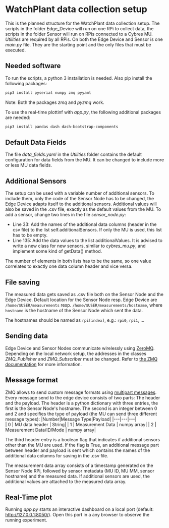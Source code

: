 # WatchPlant data collection setup

This is the planned structure for the WatchPlant data collection setup. The scripts in the folder Edge_Device will run on one RPi to collect data, the scripts in the folder Sensor will run on RPis connected to a Cybres MU. *Utilities* are required by all RPis. On both the Edge Device and Sensor is one *main.py* file. They are the starting point and the only files that must be executed.

## Needed software
To run the scripts, a python 3 installation is needed. Also pip install the following packages: 
```bash
pip3 install pyserial numpy zmq pyyaml
```
Note: Both the packages *zmq* and *pyzmq* work.

To use the real-time plottinf with *app.py*, the following additional packages are needed:
```bash
pip3 install pandas dash dash-bootstrap-components
```

## Default Data Fields
The file *data_fields.yaml* in the *Utilities* folder contains the default configuration for data fields from the MU. It can be changed to include more or less MU data fields.

## Additional Sensors
The setup can be used with a variable number of additional sensors. To include them, only the code of the Sensor Node has to be changed, the Edge Device adapts itself to the additional sensors. Additional values will also be saved in the .csv file, exactly as the default values from the MU. To add a sensor, change two lines in the file *sensor_node.py*:

- Line 33: Add the names of the additional data columns (header in the csv file) to the list self.additionalSensors. If only the MU is used, this list has to be empty.
- Line 135: Add the data values to the list additionalValues. It is advised to write a new class for new sensors, similar to *cybres_mu.py*, and implement some kind of getData() method.

The number of elements in both lists has to be the same, so one value correlates to exactly one data column header and vice versa.

## File saving
The measured data gets saved as .csv file both on the Sensor Node and the Edge Device. Default location for the Sensor Node resp. Edge Device are ``/home/$USER/measurements`` resp. ``/home/$USER/measurements/hostname``, where ``hostname`` is the hostname of the Sensor Node which sent the data.

The hostnames should be named as ``rpi[index]``, e.g.: ``rpi0``, ``rpi1``, ...

## Sending data
Edge Device and Sensor Nodes communicate wirelessly using [ZeroMQ](https://zeromq.org/). Depending on the local network setup, the addresses in the classes *ZMQ_Publisher* and *ZMQ_Subscriber* must be changed. Refer to [the ZMQ documentation](http://api.zeromq.org/3-2:zmq-tcp) for more information.

## Message format
ZMQ allows to send custom message formats using [multipart messages](http://api.zeromq.org/3-2:zmq-send). Every message send to the edge device consists of two parts: The header and the payload. The header is a python dictionary with three entries, the first is the Sensor Node's hostname. The second is an integer between 0 and 2 and specifies the type of payload (the MU can send three different message types):
|Number|Message Type|Payload|
|---|---|---|  
| 0 | MU data header | String|
| 1 | Measurement Data | numpy array|
| 2 | Measurement Data/ID/Mode | numpy array|

The third header entry is a boolean flag that indicates if additional sensors other than the MU are used. If the flag is True, an additional message part between header and payload is sent which contains the names of the additional data columns for saving in the .csv file.

The measurement data array consists of a timestamp generated on the Sensor Node RPi, followed by sensor metadata (MU ID, MU MM, sensor hostname) and the measured data. If additional sensors are used, the additional values are attached to the measured data array.

## Real-Time plot
Running *app.py* starts an interactive dashboard on a local port (default: http://127.0.0.1:8050/). Open this port in a any browser to observe the running experiment.

